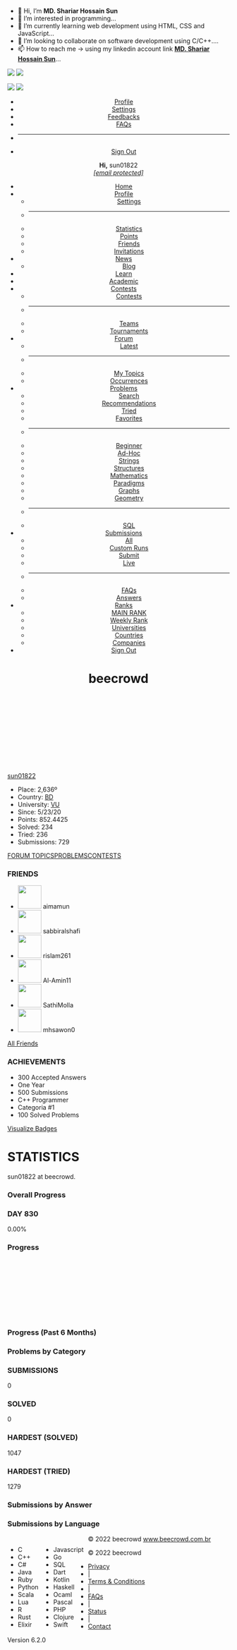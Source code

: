 - 👋 Hi, I’m **MD. Shariar Hossain Sun**
- 👀 I’m interested in programming...
- 🌱 I’m currently learning web development using HTML, CSS and JavaScript...
- 💞️ I’m looking to collaborate on software development using C/C++....
- 📫 How to reach me -> using my linkedin account link  **[MD. Shariar Hossain Sun](https://www.linkedin.com/in/md-shariar-hossain-sun-aa77621ab/)**...


![](https://raw.githubusercontent.com/MDShariarHossainSun/Codeforces-Stats/main/output/light_card.svg#gh-dark-mode-only)
![](https://raw.githubusercontent.com/MDShariarHossainSun/Codeforces-Stats/main/output/light_card.svg)


![](https://raw.githubusercontent.com/MDShariarHossainSun/Codeforces-Stats/main/output/max_rating.svg)
![](https://raw.githubusercontent.com/MDShariarHossainSun/Codeforces-Stats/main/output/rating.svg)

<!---
MDShariarHossainSun/MDShariarHossainSun is a ✨ special ✨ repository because its `README.md` (this file) appears on your GitHub profile.
You can click the Preview link to take a look at your changes.
--->






<!DOCTYPE html>
<html lang="en">
<head>
<meta charset="utf-8" /> <meta name="viewport" content="width=device-width, initial-scale=1.0">
<title>sun01822 @ beecrowd</title>
<link href="/judge/favicon.ico?1635097036" type="image/x-icon" rel="icon" /><link href="/judge/favicon.ico?1635097036" type="image/x-icon" rel="shortcut icon" />
<link rel="preconnect" href="https://resources.beecrowd.com.br">
<link rel="preconnect" href="https://fonts.gstatic.com">
<link rel="preconnect" href="https://www.google-analytics.com">
<meta name="description" content="We are a global community of developers committed to keep evolving as students and professionals. Train algorithms and programming challenges and become the expert you always dreamed to be." />
<meta name="keywords" content="beecrowd, URI Online Judge, urionlinejudge, uri, online judge, judge, problems, contests" />
<meta name="revisit-after" content="1 days" />
<meta name="robots" content="index, nofollow" />
<meta name="theme-color" content="#FFFFFF" />
<link rel="preload" href="https://resources.beecrowd.com.br/judge/fonts/BryantMedium.woff2" as="font" crossorigin>
<link rel="manifest" href="/judge/app/manifest.json">
<meta property="fb:app_id" content="539776889439310" />
<meta property="og:title" content="sun01822 @ beecrowd" />
<meta property="og:description" content="We are a global community of developers committed to keep evolving as students and professionals. Train algorithms and programming challenges and become the expert you always dreamed to be." />
<meta property="og:url" content="https://www.beecrowd.com.br/judge/en/users/statistics/457135" />
<meta property="og:image" content="https://resources.beecrowd.com.br/gallery/images/social/facebook/beecrowd-the-professional-services-digital-platform.png" />
<meta property="og:type" content="website" />
<link href="https://fonts.googleapis.com/css2?family=Ubuntu+Mono&family=Ubuntu:wght@400;700&display=swap" rel="stylesheet">
<link rel="stylesheet" href="/judge/css/default.css?1661363514" />
<link rel="stylesheet" href="/judge/css/cookieBubble.min.css?1612976220" />
<script type="application/ld+json">
        {
            "@context": "https://schema.org",
            "@type": "Organization",
            "url": "https://www.beecrowd.com.br",
            "logo": "https://resources.beecrowd.com.br/judge/img/5.0/logo-big.png"
        }
        </script>
<script type="application/ld+json">
        {
            "@context": "https://schema.org",
            "@type": "Person",
            "name": "beecrowd",
            "url": "https://www.beecrowd.com.br",
            "sameAs": [
                "https://www.linkedin.com/company/beecrowd",
                "https://www.instagram.com/beecrowd_real/",
                "https://www.facebook.com/beecrowd",
                "https://www.youtube.com/c/beecrowd",
                "https://twitter.com/beecrowd_real",
                "https://www.twitch.tv/beecrowd"
            ]
        }
        </script>
<script>
            (function(i,s,o,g,r,a,m){i['GoogleAnalyticsObject']=r;i[r]=i[r]||function(){
            (i[r].q=i[r].q||[]).push(arguments)},i[r].l=1*new Date();a=s.createElement(o),
            m=s.getElementsByTagName(o)[0];a.async=1;a.src=g;m.parentNode.insertBefore(a,m)
            })(window,document,'script','https://www.google-analytics.com/analytics.js','ga');
            ga('create', 'UA-28047757-1', {'cookieDomain': 'beecrowd.com.br', 'siteSpeedSampleRate': 50});
            ga('require', 'linkid', 'linkid.js');
            ga('send', 'pageview');
        </script>

<script>(function(w,d,s,l,i){w[l]=w[l]||[];w[l].push({'gtm.start':
        new Date().getTime(),event:'gtm.js'});var f=d.getElementsByTagName(s)[0],
        j=d.createElement(s),dl=l!='dataLayer'?'&l='+l:'';j.async=true;j.src=
        'https://www.googletagmanager.com/gtm.js?id='+i+dl;f.parentNode.insertBefore(j,f);
        })(window,document,'script','dataLayer','GTM-PQJZM3S');</script>

<script type="text/javascript">
            var urionlinejudge = {
                user: {
                    uuid: '$2y$10$PzeF9LqKpmsu2LJ7wZqCMuzDic7U3yBH7zJgtETniayx8zv22QE7q'
                }
            }
        </script>
</head>
<body class="website-mode">
<div id="container">
<header class="ribbon">
<div class="content-big">
<div class="h-small">
<div class="h-avatar animated rubberBand" style="background-image: url('https://www.gravatar.com/avatar/9fb2a869d37b2b043d46c2c3b6ffc007?s=32&d=robohash&r=g')">
<ul class="h-avatar-menu">
<li>
<a href="/judge/en/profile/457135">Profile</a> </li>
<li>
<a href="/judge/en/users/basic-info">Settings</a> </li>
<li>
<a href="/judge/en/feedbacks/add">Feedbacks</a> </li>
<li>
<a href="/judge/en/faqs/about">FAQs</a> </li>
<li>
<hr>
</li>
<li>
<a href="/judge/en/logout">Sign Out</a> </li>
</ul>
</div>
<div class="h-user">
<strong>Hi,</strong> sun01822<br />
<i><a href="/cdn-cgi/l/email-protection" class="__cf_email__" data-cfemail="b8d5dccbd0d9cad1d9cad0d7cbcbd9d1d6cbcdd68889808a8af8dfd5d9d1d496dbd7d5">[email&#160;protected]</a></i>
</div>
</div>
<div class="h-large">
<ul id="menu">
<li class="h-option">
<a href="/judge/en">Home</a> </li>
<li>
<a href="/judge/en/profile/457135">Profile</a>
<ul class="h-sub-menu">
<li>
<a href="/judge/en/users/basic-info" class="" id="settings-option">Settings</a> </li>
<li>
<hr>
</li>
<li>
<a href="/judge/en/users/statistics/457135">Statistics</a> </li>
<li>
<a href="/judge/en/points">Points</a> </li>
<li>
<a href="/judge/en/users/friends/457135">Friends</a> </li>
<li>
<a href="/judge/en/friends/invitations">Invitations</a> </li>
</ul>
</li>
<li>
<a href="/judge/en/news">News</a> <ul class="h-sub-menu">
<li>
<a href="https://www.beecrowd.com.br/home/en/blog-eng/" target="_blank">Blog</a> </li>
</ul>
</li>
<li>
<a href="/judge/en/courses">Learn</a> </li>
<li>
<a href="/judge/en/disciplines">Academic</a> </li>
<li>
<a href="/judge/en/contests">Contests</a>
<ul class="h-sub-menu">
<li>
<a href="/judge/en/contests">Contests</a> </li>
<li>
<hr>
</li>
<li>
<a href="/judge/en/teams">Teams</a> </li>
<li>
<a href="/judge/en/tournaments">Tournaments</a> </li>
</ul>
</li>
<li>
<a href="/judge/en/forum">Forum</a>
<ul class="h-sub-menu">
<li>
<a href="/judge/en/questions/latest">Latest</a> </li>
<li>
<hr>
</li>
<li>
<a href="/judge/en/questions/user/457135">My Topics</a> </li>
<li>
<a href="/judge/en/users/occurrences">Occurrences</a> </li>
</ul>
</li>
<li>
<a href="/judge/en/categories">Problems</a>
<ul class="h-sub-menu">
<li>
<a href="/judge/en/search">Search</a> </li>
<li>
<a href="/judge/en/recommendations/index/1">Recommendations</a> </li>
<li>
<a href="/judge/en/ranks/tried/1">Tried</a> </li>
<li>
<a href="/judge/en/favorites">Favorites</a> </li>
<li>
<hr>
</li>
<li>
<a href="/judge/en/problems/index/1">Beginner</a> </li>
<li>
<a href="/judge/en/problems/index/2">Ad-Hoc</a>  </li>
<li>
<a href="/judge/en/problems/index/3">Strings</a> </li>
<li>
<a href="/judge/en/problems/index/4">Structures</a> </li>
<li>
<a href="/judge/en/problems/index/5">Mathematics</a> </li>
<li>
<a href="/judge/en/problems/index/6">Paradigms</a> </li>
<li>
<a href="/judge/en/problems/index/7">Graphs</a> </li>
<li>
<a href="/judge/en/problems/index/8">Geometry</a> </li>
<li>
<hr>
</li>
<li>
<a href="/judge/en/problems/index/9">SQL</a> </li>
</ul>
</li>
<li>
<a href="/judge/en/runs">Submissions</a>
<ul class="h-sub-menu">
<li>
<a href="/judge/en/runs">All</a> </li>
<li>
<a href="/judge/en/custom-runs">Custom Runs</a> </li>
<li>
<a href="/judge/en/runs/add">Submit</a> </li>
<li>
<a href="/judge/en/runs/live">Live</a> </li>
<li>
<hr>
</li>
<li>
<a href="/judge/en/faqs/about">FAQs</a> </li>
<li>
<a href="/judge/en/answers">Answers</a> </li>
</ul>
</li>
<li>
<a href="/judge/en/rank">Ranks</a>
<ul class="h-sub-menu">
<li>
<a href="/judge/en/rank">MAIN RANK</a> </li>
<li>
<a href="/judge/en/points/week">Weekly Rank</a> </li>
<li>
<a href="/judge/en/universities">Universities</a> </li>
<li>
<a href="/judge/en/countries">Countries</a> </li>
<li>
<a href="/judge/en/companies-experiences">Companies</a> </li>
</ul>
</li>
<li class="h-option">
<a href="/judge/en/logout">Sign Out</a> </li>
</ul>
</div>
<div class="h-small h-uri">
<h1 class="uri-text-logo">bee<span class="h-option">crowd</span></h1>
</div>
</div>
</header>
<div class="content page">
<div class="tour-step-statistics"></div>
<div id="side-bar">
<div id="profile-bar">
<div class="pb-header"></div>
<div class="pb-avatar">
<div class="perfil-photo" style='background-image: url(https://www.gravatar.com/avatar/9fb2a869d37b2b043d46c2c3b6ffc007?s=125&d=robohash&r=g); background-size: 125px; width: 125px; height: 125px;'></div>
</div>
<div class="pb-username">
<p>
<a href="/judge/en/profile/457135">sun01822</a> <br />
</p>
</div>
<ul class="pb-information">
<li>
<span>Place:</span>
2,636&ordm; </li>
<li>
 <span>Country:</span>
<a href="/judge/en/users/country/bd" target="_blank">BD</a> </li>
<li>
<span>University:</span>
<a href="/judge/en/users/university/vu" target="_blank">VU</a> </li>
<li>
<span>Since:</span>
5/23/20 </li>
<li>
<span>Points:</span>
852.4425 </li>
<li>
<span>Solved:</span>
234 </li>
<li>
<span>Tried:</span>
236 </li>
<li>
<span>Submissions:</span>
729 </li>
</ul>
<a href="/judge/en/questions/user/457135" class="p-statistics">FORUM TOPICS</a><a href="/judge/en/profile/457135" class="p-forum">PROBLEMS</a><a href="/judge/en/users/positions/457135" class="p-forum">CONTESTS</a>
<div class="pb-footer"></div>
</div>
<div class="information-box">
<h3>FRIENDS</h3>
<ul class="pb-friends">
<li>
<a href="/judge/en/profile/56508"><img src="https://www.gravatar.com/avatar/41d68b688563bbb5506ecbe5eab426a8?s=53&amp;d=robohash&amp;r=g" secure="1" extension="" size="53" rating="g" image-options="" width="53" alt="" /></a> <span>aimamun</span>
</li>
<li>
<a href="/judge/en/profile/432604"><img src="https://www.gravatar.com/avatar/fd3babad81dc7010132296ed244aaaf4?s=53&amp;d=robohash&amp;r=g" secure="1" extension="" size="53" rating="g" image-options="" width="53" alt="" /></a> <span>sabbiralshafi</span>
</li>
<li>
<a href="/judge/en/profile/430903"><img src="https://www.gravatar.com/avatar/d0f8f121ccb74a092c103c82e02576fc?s=53&amp;d=robohash&amp;r=g" secure="1" extension="" size="53" rating="g" image-options="" width="53" alt="" /></a> <span>rislam261</span>
</li>
<li>
<a href="/judge/en/profile/427437"><img src="https://www.gravatar.com/avatar/865adaaad3d47dc9ee3f1508d1cb802c?s=53&amp;d=robohash&amp;r=g" secure="1" extension="" size="53" rating="g" image-options="" width="53" alt="" /></a> <span>Al-Amin11</span>
</li>
<li>
<a href="/judge/en/profile/461865"><img src="https://www.gravatar.com/avatar/04a0b7538e8603205d2302fb1e5a6a89?s=53&amp;d=robohash&amp;r=g" secure="1" extension="" size="53" rating="g" image-options="" width="53" alt="" /></a> <span>SathiMolla</span>
</li>
<li>
<a href="/judge/en/profile/434208"><img src="https://www.gravatar.com/avatar/5ab45e8bfb7936117b031daf2aa0547e?s=53&amp;d=robohash&amp;r=g" secure="1" extension="" size="53" rating="g" image-options="" width="53" alt="" /></a> <span>mhsawon0</span>
</li>
</ul>
<a href="/judge/en/users/friends/457135" class="pb-all-badges">All Friends</a> </div>
<div class="information-box">
<h3>ACHIEVEMENTS</h3>
<ul class="pb-badges">
<li class="badge-10">
<span>300 Accepted Answers</span>
</li>
<li class="badge-23">
<span>One Year</span>
</li>
<li class="badge-14">
<span>500 Submissions</span>
</li>
<li class="badge-43">
<span>C++ Programmer</span>
</li>
<li class="badge-110">
<span>Categoria #1</span>
</li>
 <li class="badge-33">
<span>100 Solved Problems</span>
</li>
</ul>
<a href="/judge/en/users/achievements/457135" class="pb-all-badges">Visualize Badges</a> </div>
</div>
<div class="main-content">
<div id="page-name" class="pn-statistics">
<h1>STATISTICS</h1>
<p>sun01822 at beecrowd.</p>
</div>
<div class="st-big-box">
<h3>Overall Progress</h3>
<div class="st-box-progress">
<div class="st-accepted" style="width:49.429442508711px"></div>
<div class="st-tried" style="width:0.42247386759582px"></div>
</div>
</div>
<div class="st-small-box st-right">
<h3>DAY 830</h3>
<p class="st-number" id="st-percentage">0.00%</p>
</div>
<div class="st-wide-box st-heatmap">
<h3>Progress</h3>
<div id="cal-heatmap"></div>
</div>
<div class="st-box st-large" id="st-progress">
<h3>Progress (Past 6 Months)</h3>
<canvas id="progress-chart" width="330" height="220"></canvas>
</div>
<div class="st-box st-large" id="st-category">
<h3>Problems by Category</h3>
<canvas id="radar-chart" width="270" height="245"></canvas>
</div>
<div class="block-left">
<div class="st-half-box st-left">
<h3>SUBMISSIONS</h3>
<p class="st-number" id="st-submissions">0</p>
</div>
<div class="st-half-box st-right">
<h3>SOLVED</h3>
<p class="st-number" id="st-solved">0</p>
</div>
</div>
<div class="block-right">
<div class="st-half-box st-left">
<h3>HARDEST (SOLVED)</h3>
<p class="st-number">
1047 </p>
</div>
<div class="st-half-box st-right">
<h3>HARDEST (TRIED)</h3>
<p class="st-number">
1279 </p>
</div>
</div>
<div class="st-box st-small" id="st-answer">
<h3>Submissions by Answer</h3>
<canvas id="answer-chart" width="130" height="130"></canvas>
<div id="answer-legend"></div>
</div>
<div class="st-box st-small" id="st-language">
<h3>Submissions by Language</h3>
<canvas id="language-chart" width="130" height="130"></canvas>
<div id="language-legend" class="doughnut-legend">
<div class="language-legend_container">
<ul class="3-legend">
<li><span style="background-color:#3498db"></span>C</li>
<li><span style="background-color:#2980b9"></span>C++</li>
<li><span style="background-color:#e67e22"></span>C#</li>
<li><span style="background-color:#e74c3c"></span>Java</li>
<li><span style="background-color:#c0392b"></span>Ruby</li>
<li><span style="background-color:#9b59b6"></span>Python</li>
<li><span style="background-color:#c02b42"></span>Scala</li>
<li><span style="background-color:#4a48d6"></span>Lua</li>
<li><span style="background-color:#8697BF"></span>R</li>
<li><span style="background-color:#505f67"></span>Rust</li>
<li><span style="background-color:#e84d50"></span>Elixir</li>

</ul>
</div>
<div class="language-legend_container">
<ul class="3-legend">
<li><span style="background-color:#7d9e42"></span>Javascript</li>
<li><span style="background-color:#34d0db"></span>Go</li>
<li><span style="background-color:#1a6199"></span>SQL</li>
<li><span style="background-color:#4b6cca"></span>Dart</li>
<li><span style="background-color:#f97603"></span>Kotlin</li>
<li><span style="background-color:#4a4996"></span>Haskell</li>
<li><span style="background-color:#b17a4d"></span>Ocaml</li>
<li><span style="background-color:#ed7084"></span>Pascal</li>
<li><span style="background-color:#8892BF"></span>PHP</li>
<li><span style="background-color:#91DB47"></span>Clojure</li>
<li><span style="background-color:#FA613F"></span>Swift</li>

</ul>
</div>
</div>
</div>
<p id="academic-footer">
&copy; 2022 beecrowd
<a href="https://www.beecrowd.com.br" target="_blank">www.beecrowd.com.br</a>
</p>
</div>
<link rel="stylesheet" href="/judge/css/cal-heatmap.css?1591503281" />
<script data-cfasync="false" src="/cdn-cgi/scripts/5c5dd728/cloudflare-static/email-decode.min.js"></script><script src="https://code.jquery.com/jquery-3.4.1.min.js" integrity="sha256-CSXorXvZcTkaix6Yvo6HppcZGetbYMGWSFlBw8HfCJo=" crossorigin="anonymous"></script>
<script src="https://code.jquery.com/jquery-migrate-3.1.0.min.js" integrity="sha256-ycJeXbll9m7dHKeaPbXBkZH8BuP99SmPm/8q5O+SbBc=" crossorigin="anonymous"></script>
<script>
$(document).ready(function() {

    var now = new Date();

    var last_months = new Date(now.setMonth(now.getMonth() - 5));
    var cal = new CalHeatMap();

    cal.init({
        itemSelector: "#cal-heatmap",
        domain: "month",
        subDomain: "x_day",
        cellSize: 12,
        cellPadding: 2,
        cellRadius: 3,
        domainGutter: 14,
        range: 6 ,
        domainDynamicDimension: false,
        // colLimit: 5,
        // rowLimit: 7,
        legend: [2, 4, 6, 8, 10],
        // weekStartOnMonday: true,
        // subDomainTextFormat: "%d",
        // weekStartOnMonday: true,
        start: last_months,
        legendColors: {
            min: "#b9c0eb",
            max: "#4f5fcc",
            empty: "white",
        },
        // displayLegend: true,
        data: {"1646179200":2,"1634774400":2,"1640995200":5,"1615939200":2,"1614643200":28,"1601942400":3,"1625443200":1,"1601596800":1,"1608163200":6,"1597795200":6,"1598227200":4,"1600041600":1,"1651017600":1,"1644192000":2,"1602460800":1,"1601078400":3,"1645228800":2,"1648944000":2,"1592352000":9,"1601164800":1,"1644710400":2,"1607990400":2,"1603756800":1,"1603238400":1,"1644105600":1,"1637971200":3,"1602720000":1,"1602028800":1,"1603670400":2,"1606176000":4,"1604016000":4,"1623283200":2,"1597536000":5,"1604448000":2,"1623628800":1,"1641168000":2,"1644364800":2,"1601856000":1,"1644451200":3,"1642032000":3,"1608940800":1,"1597881600":7,"1603411200":3,"1638489600":1,"1641945600":8,"1647475200":4,"1622764800":5,"1593475200":3,"1593216000":4,"1603324800":3,"1651104000":1,"1599177600":2,"1640822400":3,"1649894400":1,"1650931200":2,"1641081600":3,"1600473600":1,"1652745600":2,"1641254400":1,"1594944000":1,"1593561600":1,"1597708800":2,"1602288000":2,"1602633600":2,"1646006400":3,"1643328000":4,"1647648000":1,"1640908800":1,"1597449600":3,"1592438400":8,"1623715200":1,"1592265600":5,"1593302400":3,"1628035200":1,"1599350400":1,"1593388800":1,"1600992000":1,"1604880000":1,"1641340800":1,"1610496000":1,"1600560000":4,"1646697600":1,"1641859200":5,"1606521600":1,"1648857600":1,"1620000000":1,"1602806400":1,"1603152000":1,"1597190400":1,"1643500800":8,"1605312000":1,"1601683200":3,"1597622400":4,"1643846400":1,"1637366400":4,"1602115200":3,"1645833600":3,"1623196800":1,"1599436800":2,"1600819200":1,"1592524800":2,"1603584000":1,"1594512000":1,"1615766400":1,"1644624000":1,"1643241600":3,"1644278400":2,"1646092800":2,"1607904000":18},
    });

    var options = {
        useEasing : true,
        useGrouping : true,
        decimal : '.',
        suffix : '%'
    };

    var percentage = new CountUp('st-percentage', 0.00, 10.19, 2, 3, options);

    setTimeout(function() {
        percentage.start()
    }, 1000);

    options = {
        useEasing : true,
        useGrouping : true
    };

    var submissions = new CountUp('st-submissions', 0, 729, 0, 3, options);
    var solved = new CountUp('st-solved', 0, 234, 0, 3, options);

    setTimeout(function() {
        submissions.start();
        solved.start();
    }, 1500);

    var context, data, options, chart;

    // PROGRESS CHART
    context = $('#progress-chart').get(0).getContext('2d');

    data = {
        labels: [
            '03/22', '04/22', '05/22', '06/22', '07/22', '08/22',         ],
        datasets: [
            {
                label: "",
                fillColor: "rgba(26, 188, 156, 0.2)",
                strokeColor: "rgba(26, 188, 156, 0.7)",
                pointColor: "rgba(26, 188, 156, 1.0)",
                pointStrokeColor: "#fff",
                pointHighlightFill: "#fff",
                pointHighlightStroke: "rgba(22, 160, 133, 1.0)",
                data: [
                    283, 291, 293, 293, 293, 293,                 ]
            }
        ]
    };

    options = {
        // Number - Scale label font size in pixels
        scaleFontSize: 10,

        scaleBeginAtZero: true,

        // Boolean - Whether to show labels on the scale
        scaleShowLabels: true,

        // Boolean - Determines whether to draw tooltips on the canvas or not
        showTooltips: true,

        // Number - Tooltip label font size in pixels
        tooltipFontSize: 12,

        // Number - Pixel radius of the tooltip border
        tooltipCornerRadius: 3,

        // Boolean - Whether grid lines are shown across the chart
        scaleShowGridLines: false,

        // String - Colour of the grid lines
        scaleGridLineColor: "rgba(0, 0, 0, .05)",

        // Number - Width of the grid lines
        scaleGridLineWidth: 1,

        // Boolean - Whether to show horizontal lines (except X axis)
        scaleShowHorizontalLines: true,

        // Boolean - Whether to show vertical lines (except Y axis)
        scaleShowVerticalLines: true,

        // Boolean - Whether the line is curved between points
        bezierCurve: false,

        // Number - Tension of the bezier curve between points
        bezierCurveTension: 0.4,

        // Boolean - Whether to show a dot for each point
        pointDot: true,

        // Number - Radius of each point dot in pixels
        pointDotRadius: 3,

        // Number - Pixel width of point dot stroke
        pointDotStrokeWidth: 1,

        // Number - amount extra to add to the radius to cater for hit detection outside the drawn point
        pointHitDetectionRadius: 20,

        // Boolean - Whether to show a stroke for datasets
        datasetStroke: true,

        // Number - Pixel width of dataset stroke
        datasetStrokeWidth: 2,

        // Boolean - Whether to fill the dataset with a colour
        datasetFill: true,

        // String - A legend template
        legendTemplate: "<ul class=\"<%=name.toLowerCase()%>-legend\"><% for (var i=0; i<datasets.length; i++){%><li><span style=\"background-color:<%=datasets[i].strokeColor%>\"></span><%if(datasets[i].label){%><%=datasets[i].label%><%}%></li><%}%></ul>"
    };

    chart = new Chart(context).Line(data, options);

    // RADAR CHART
    context = $('#radar-chart').get(0).getContext('2d');
    data = {
        labels: [
            'Beginner', 'Ad-Hoc', 'String', 'Data Structures', 'Mathematics', 'Paradigms', 'Graph', 'Geometry', 'SQL',         ],
        datasets: [
            {
                label: "",
                fillColor: "rgba(231, 76, 60, 0.2)",
                strokeColor: "rgba(231, 76, 60, 0.7)",
                pointColor: "rgba(231, 76, 60, 1.0)",
                pointStrokeColor: "#fff",
                pointHighlightFill: "#fff",
                pointHighlightStroke: "rgba(192, 57, 43, 1.0)",
                data: [
                    45, 2, 11, 2, 2, 0, 0, 0, 76                ]
            }
        ]
    };

    options = {
        // Number - Tooltip label font size in pixels
        tooltipFontSize: 12,

        // Number - Pixel radius of the tooltip border
        tooltipCornerRadius: 3,

        // String - Template string for single tooltips
        tooltipTemplate: "<%= value %>%",

        // Boolean - Whether to show lines for each scale point
        scaleShowLine: true,

        // Boolean - Whether we show the angle lines out of the radar
        angleShowLineOut: true,

        // Boolean - Whether to show labels on the scale
        scaleShowLabels: false,

        // Boolean - Whether the scale should begin at zero
        scaleBeginAtZero: true,

        // String - Colour of the angle line
        angleLineColor: "rgba(0,0,0,.1)",

        // Number - Pixel width of the angle line
        angleLineWidth: 1,

        // String - Point label font declaration
        pointLabelFontFamily: "'Arial'",

        // String - Point label font weight
        pointLabelFontStyle: "normal",

        // Number - Point label font size in pixels
        pointLabelFontSize: 10,

        // String - Point label font colour
        pointLabelFontColor: "#666",

        // Boolean - Whether to show a dot for each point
        pointDot: true,

        // Number - Radius of each point dot in pixels
        pointDotRadius: 3,

        // Number - Pixel width of point dot stroke
        pointDotStrokeWidth: 1,

        // Number - amount extra to add to the radius to cater for hit detection outside the drawn point
        pointHitDetectionRadius: 20,

        // Boolean - Whether to show a stroke for datasets
        datasetStroke: true,

        // Number - Pixel width of dataset stroke
        datasetStrokeWidth: 2,

        // Boolean - Whether to fill the dataset with a colour
        datasetFill: true,

        // String - A legend template
        legendTemplate: "<ul class=\"<%=name.toLowerCase()%>-legend\"><% for (var i=0; i<datasets.length; i++){%><li><span style=\"background-color:<%=datasets[i].strokeColor%>\"></span><%if(datasets[i].label){%><%=datasets[i].label%><%}%></li><%}%></ul>"
    };

    chart = new Chart(context).Radar(data, options);

    // ANSWER CHART
    context = $('#answer-chart').get(0).getContext('2d');

    data = [
        {
            /* Accepted */
            value: 312,
            color: '#27AE60',
            highlight: '#2CC36B',
            label: 'Accepted'
        },
        {
            /* Compilation Error */
            value: 43,
            color: '#F1C40F',
            highlight: '#F2CA27',
            label: 'Compilation error'
        },
        {
            /* Runtime Error */
            value: 29,
            color: '#00AAAA',
            highlight: '#20CBCB',
            label: 'Runtime error'
        },
        {
            /* Time Limit Exceeded */
            value: 13,
            color: '#2980B9',
            highlight: '#2E8ECE',
            label: 'Time limit exceeded'
        },
        {
            /* Presentation Error */
            value: 45,
            color: '#86862C',
            highlight: '#9A9A41',
            label: 'Presentation error'
        },
        {
            /* Wrong Answer */
            value: 287,
            color: '#E74C3C',
            highlight: '#FF5A5E',
            label: 'Wrong answer'
        },
        {
            /* Possible Runtime Error */
            value: 0,
            color: '#8E44AD',
            highlight: '#9B59B6',
            label: 'Possible runtime error'
        },
        {
            /* Memory Limit Exceeded */
            value: 0,
            color: '#FF9800',
            highlight: '#F1A12C',
            label: 'Memory limit exceeded'
        }
    ];

    options = {
        // Number - The percentage of the chart that we cut out of the middle
        percentageInnerCutout : 60,

        scaleFontSize: 10,
        // Number - Amount of animation steps
        animationSteps : 100,
        // String - Animation easing effect
        animationEasing : "easeInOutCirc",
        // Boolean - Whether we animate the rotation of the Doughnut
        animateRotate : true,
        // Boolean - Whether we animate scaling the Doughnut from the centre
        animateScale : false,
        // Number - Tooltip label font size in pixels
        tooltipFontSize: 10,
        // String - A legend template
        legendTemplate : "<ul class=\"<%=name.toLowerCase()%>-legend\"><% for (var i=0; i<segments.length; i++){%><li><span style=\"background-color:<%=segments[i].fillColor%>\"></span><%if(segments[i].label){%><%=segments[i].label%><%}%></li><%}%></ul>"
    };

    chart = new Chart(context).Doughnut(data, options);

    $('#answer-legend').html(chart.generateLegend());

    // LANGUAGE CHART
    context = $('#language-chart').get(0).getContext('2d');
    data = [
        {
            /* C */
            value: 430,
            color: '#3498db',
            highlight: '#3498db',
            label: 'C'
        },
        {
            /* C++ */
            value: 230,
            color: '#2980b9',
            highlight: '#2980b9',
            label: 'C++'
        },
        {
            /* C# */
            value: 0,
            color: '#e67e22',
            highlight: '#e67e22',
            label: 'C#'
        },
        {
            /* Java */
            value: 1,
            color: '#e74c3c',
            highlight: '#e74c3c',
            label: 'Java'
        },
        {
            /* Ruby */
            value: 0,
            color: '#c0392b',
            highlight: '#c0392b',
            label: 'Ruby'
        },
        {
            /* Python */
            value: 0,
            color: '#9b59b6',
            highlight: '#9b59b6',
            label: 'Python'
        },
        {
            /* Scala */
            value: 0,
            color: '#c02b42',
            highlight: '#c02b42',
            label: 'Scala'
        },
        {
            /* Lua */
            value: 0,
            color: '#4a48d6',
            highlight: '#4a48d6',
            label: 'Lua'
        },
        {
            /* Javascript */
            value: 1,
            color: '#7d9e42',
            highlight: '#7d9e42',
            label: 'Javascript'
        },
        {
            /* Go */
            value: 0,
            color: '#34d0db',
            highlight: '#34d0db',
            label: 'Go'
        },
        {
            /* PostgreSQL */
            value: 67,
            color: '#1a6199',
            highlight: '#1a6199',
            label: 'SQL'
        },
        {
            /* Dart */
            value: 0,
            color: '#4b6cca',
            highlight: '#4b6cca',
            label: 'Dart'
        },
        {
            /* Kotlin */
            value: 0,
            color: '#f97603',
            highlight: '#f97603',
            label: 'Kotlin'
        },
        {
            /* Haskell */
            value: 0,
            color: '#4a4996',
            highlight: '#4a4996',
            label: 'Haskell'
        },
        {
            /* Ocaml */
            value: 0,
            color: '#b17a4d',
            highlight: '#b17a4d',
            label: 'Ocaml'
        },
        {
            /* Pascal */
            value: 0,
            color: '#ed7084',
            highlight: '#ed7084',
            label: 'Pascal'
        },
        {
            /* R */
            value: 0,
            color: '#8697BF',
            highlight: '#8697BF',
            label: 'R'
        },
        {
            /* PHP */
            value: 0,
            color: '#8892BF',
            highlight: '#8892BF',
            label: 'PHP'
        },
        {
            /* Clojure */
            value: 0,
            color: '#91DB47',
            highlight: '#91DB47',
            label: 'Clojure'
        },
        {
            /* Rust */
            value: 0,
            color: '#505f67',
            highlight: '#505f67',
            label: 'Rust'
        },
        // Liberar comentados quando estiverem disponíveis para produção
        {
            /* Swift */
            value: 0,
            color: '#FA613F',
            highlight: '#FA613F',
            label: 'Swift'
        },
        // {
        //     /* TypeScript */
        //     value: ,
        //     color: '#ed7084',
        //     highlight: '#ed7084',
        //     label: 'TypeScript'
        // },
        // {
        //     /* Julia */
        //     value: ,
        //     color: '#ed7084',
        //     highlight: '#ed7084',
        //     label: 'Julia'
        // },
        {
            /* Elixir */
            value: 0,
            color: '#e84d50',
            highlight: '#e84d50',
            label: 'Elixir'
        },
    ];

    options = {
        // Number - The percentage of the chart that we cut out of the middle
        percentageInnerCutout : 60,
        scaleFontSize: 10,
        // Number - Amount of animation steps
        animationSteps : 100,
        // String - Animation easing effect
        animationEasing : "easeInOutCirc",
        // Boolean - Whether we animate the rotation of the Doughnut
        animateRotate : true,
        // Boolean - Whether we animate scaling the Doughnut from the centre
        animateScale : false,
        // Number - Tooltip label font size in pixels
        tooltipFontSize: 10,
        legend: {
            display: false,
        },
        // String - A legend template
        legendTemplate : "<ul class=\"<%=name.toLowerCase()%>-legend\"><% for (var i=0; i<segments.length; i++){%><li><span style=\"background-color:<%=segments[i].fillColor%>\"></span><%if(segments[i].label){%><%=segments[i].label%><%}%></li><%}%></ul>"
    };

    chart = new Chart(context).Doughnut(data, options);
});
</script>
<style>
.language-legend_container{
  position: relative;
  float: left;
  margin-top: 10px;
  margin-right: 10px
}
.cal-heatmap-container{
    height: 100%;
    width: 100%;
    margin: 10px 10px 10px 0;
    padding: 10px 0 0 24px;
    }
.st-heatmap{
    height: 170px;
}
.progress-graph-resizer{
  padding: 8px 0 0 7px;
}
.progress-legend{
  font-size: 10px;
  position: relative;
  padding: 4px 0 0 6px;
  color: #656565;
  text-align: left;
}
.progress-canvas {
    padding: 3px 0 0 1px;
}
.st-newsize {
  height: 385px;
}

</style>
<div class="both"></div>
</div>
<footer class="ribbon">
<div class="footer-content">
<div class="site-coyright">&copy; 2022 beecrowd</div>
<ul class="site-information">
<li>
<a href="http://beecrowd.com.br/home/en/privacy-policy/" target="_blank" rel="noopener noreferrer">Privacy</a> </li>
<li class="division">|</li>
<li>
<a href="http://beecrowd.com.br/home/terms-and-conditions-eng/" target="_blank" rel="noopener noreferrer">Terms & Conditions</a> </li>
<li class="division">|</li>
<li>
<a href="/judge/en/faqs/about/judge">FAQs</a> </li>
<li class="division">|</li>
<li>
<a href="http://status.beecrowd.com.br/" target="_blank" rel="noopener noreferrer">Status</a> </li>
<li class="division">|</li>
<li>
<a href="/judge/en/contact">Contact</a> </li>
</ul>
<div class="site-version">Version 6.2.0</div>
</div>
</footer>
</div>
<script src="https://code.jquery.com/jquery-3.5.1.min.js" integrity="sha256-9/aliU8dGd2tb6OSsuzixeV4y/faTqgFtohetphbbj0=" crossorigin="anonymous"></script>
<script src="https://code.jquery.com/jquery-migrate-3.1.0.min.js" integrity="sha256-ycJeXbll9m7dHKeaPbXBkZH8BuP99SmPm/8q5O+SbBc=" crossorigin="anonymous"></script>
<script src="/judge/js/auxiliary.min.js?1591503281"></script>
<script src="/judge/js/default.min.js?1591503281"></script>
<script src="/judge/js/cookieBubble.min.js?1612666107"></script>
<script src="/judge/js/chart.min.js?1591503281"></script><script src="/judge/js/count-up.min.js?1591503281"></script><script src="https://cdnjs.cloudflare.com/ajax/libs/d3/3.5.6/d3.min.js"></script><script src="/judge/js/cal-heatmap.min.js?1591503281"></script>
<script async src="https://ql39fw1455d4.statuspage.io/embed/script.js"></script>
<script>
                    (function($) {
                        $.cookieBubble({
                            messageTextColor: 'rgba(0, 0, 0, 1)',
                            buttonText: 'Got It',
                            messageFontSize: '12px',
                            iconColor: 'rgba(102 36 131, 1)',
                            buttonColor: 'rgb(102 36 131)',
                            iconVisibility: false,
                            cookiePolicyButtonText: 'Read Privacy Policy',
                            cookiePolicyButtonUrl: 'https://www.beecrowd.com.br/home/en/privacy-policy/',
                            cookiePolicyButtonTarget: '_blank',
                            boxPosition: 'bottom-left',
                            messageText: 'We use cookies to personalize your experience in our website. By continuing to visit beecrowd you agree to our use of cookies.',
                        });
                    })(jQuery);
                    </script>

<noscript><iframe src="https://www.googletagmanager.com/ns.html?id=GTM-PQJZM3S"
        height="0" width="0" style="display:none;visibility:hidden"></iframe></noscript>

<script defer src="https://static.cloudflareinsights.com/beacon.min.js/v652eace1692a40cfa3763df669d7439c1639079717194" integrity="sha512-Gi7xpJR8tSkrpF7aordPZQlW2DLtzUlZcumS8dMQjwDHEnw9I7ZLyiOj/6tZStRBGtGgN6ceN6cMH8z7etPGlw==" data-cf-beacon='{"rayId":"743c5aeccd1c6ca2","token":"43f41e4aa277420bad9940f8d8a80572","version":"2022.8.0","si":100}' crossorigin="anonymous"></script>
</body>
</html>
